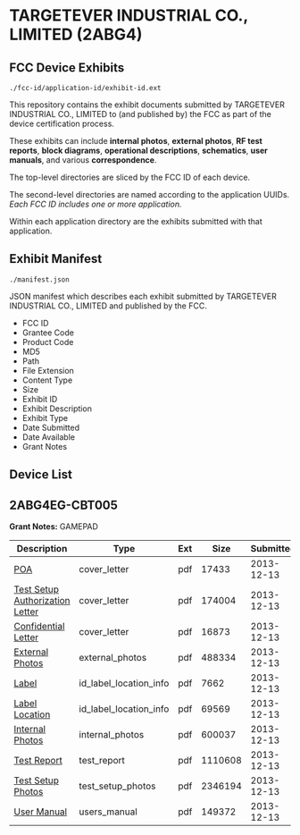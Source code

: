 # TARGETEVER INDUSTRIAL CO., LIMITED (2ABG4)
## FCC Device Exhibits

```
./fcc-id/application-id/exhibit-id.ext
```

This repository contains the exhibit documents submitted by TARGETEVER INDUSTRIAL CO., LIMITED to (and published by) the FCC as part of the device certification process.

These exhibits can include **internal photos**, **external photos**, **RF test reports**, **block diagrams**, **operational descriptions**, **schematics**, **user manuals**, and various **correspondence**.

The top-level directories are sliced by the FCC ID of each device.

The second-level directories are named according to the application UUIDs. *Each FCC ID includes one or more application.*

Within each application directory are the exhibits submitted with that application. 

## Exhibit Manifest

```
./manifest.json
```

JSON manifest which describes each exhibit submitted by TARGETEVER INDUSTRIAL CO., LIMITED and published by the FCC.

- FCC ID
- Grantee Code
- Product Code
- MD5
- Path
- File Extension
- Content Type
- Size
- Exhibit ID
- Exhibit Description
- Exhibit Type
- Date Submitted
- Date Available
- Grant Notes

## Device List
## 2ABG4EG-CBT005
**Grant Notes:** GAMEPAD

| Description | Type | Ext | Size | Submitted | Available |
| ----------- | ---- | --- | ---- | --------- | --------- |
| [POA](2ABG4EG-CBT005/3138b7d34fdc25b21c3b8427aee8031f/2141987.pdf) | cover_letter | pdf | 17433 | 2013-12-13 | 2013-12-13 |
| [Test Setup Authorization Letter](2ABG4EG-CBT005/3138b7d34fdc25b21c3b8427aee8031f/2141991.pdf) | cover_letter | pdf | 174004 | 2013-12-13 | 2013-12-13 |
| [Confidential Letter](2ABG4EG-CBT005/3138b7d34fdc25b21c3b8427aee8031f/2141986.pdf) | cover_letter | pdf | 16873 | 2013-12-13 | 2013-12-13 |
| [External Photos](2ABG4EG-CBT005/3138b7d34fdc25b21c3b8427aee8031f/2141982.pdf) | external_photos | pdf | 488334 | 2013-12-13 | 2013-12-13 |
| [Label](2ABG4EG-CBT005/3138b7d34fdc25b21c3b8427aee8031f/2141983.pdf) | id_label_location_info | pdf | 7662 | 2013-12-13 | 2013-12-13 |
| [Label Location](2ABG4EG-CBT005/3138b7d34fdc25b21c3b8427aee8031f/2141984.pdf) | id_label_location_info | pdf | 69569 | 2013-12-13 | 2013-12-13 |
| [Internal Photos](2ABG4EG-CBT005/3138b7d34fdc25b21c3b8427aee8031f/2141985.pdf) | internal_photos | pdf | 600037 | 2013-12-13 | 2013-12-13 |
| [Test Report](2ABG4EG-CBT005/3138b7d34fdc25b21c3b8427aee8031f/2141989.pdf) | test_report | pdf | 1110608 | 2013-12-13 | 2013-12-13 |
| [Test Setup Photos](2ABG4EG-CBT005/3138b7d34fdc25b21c3b8427aee8031f/2141988.pdf) | test_setup_photos | pdf | 2346194 | 2013-12-13 | 2013-12-13 |
| [User Manual](2ABG4EG-CBT005/3138b7d34fdc25b21c3b8427aee8031f/2141990.pdf) | users_manual | pdf | 149372 | 2013-12-13 | 2013-12-13 |

